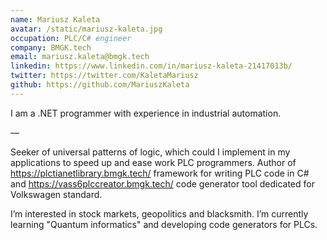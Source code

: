 ```yaml
---
name: Mariusz Kaleta
avatar: /static/mariusz-kaleta.jpg
occupation: PLC/C# engineer
company: BMGK.tech
email: mariusz.kaleta@bmgk.tech
linkedin: https://www.linkedin.com/in/mariusz-kaleta-21417013b/
twitter: https://twitter.com/KaletaMariusz
github: https://github.com/MariuszKaleta
---
```


I am a .NET programmer with experience in industrial automation.

—

Seeker of universal patterns of logic, which could I implement in my applications to speed up and ease work PLC programmers.
Author of https://plctianetlibrary.bmgk.tech/ framework for writing PLC code in C# and
https://vass6plccreator.bmgk.tech/ code generator tool dedicated for Volkswagen standard.

I’m interested in stock markets, geopolitics and blacksmith.
I’m currently learning "Quantum informatics" and developing code generators for PLCs.